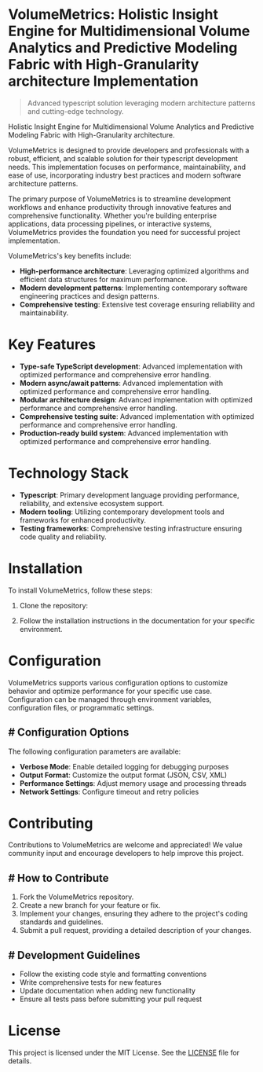<!-- fallback_VolumeMetrics_20250803012624_47665 -->

# VolumeMetrics: Holistic Insight Engine for Multidimensional Volume Analytics and Predictive Modeling Fabric with High-Granularity architecture Implementation
> Advanced typescript solution leveraging modern architecture patterns and cutting-edge technology.

Holistic Insight Engine for Multidimensional Volume Analytics and Predictive Modeling Fabric with High-Granularity architecture.

VolumeMetrics is designed to provide developers and professionals with a robust, efficient, and scalable solution for their typescript development needs. This implementation focuses on performance, maintainability, and ease of use, incorporating industry best practices and modern software architecture patterns.

The primary purpose of VolumeMetrics is to streamline development workflows and enhance productivity through innovative features and comprehensive functionality. Whether you're building enterprise applications, data processing pipelines, or interactive systems, VolumeMetrics provides the foundation you need for successful project implementation.

VolumeMetrics's key benefits include:

* **High-performance architecture**: Leveraging optimized algorithms and efficient data structures for maximum performance.
* **Modern development patterns**: Implementing contemporary software engineering practices and design patterns.
* **Comprehensive testing**: Extensive test coverage ensuring reliability and maintainability.

# Key Features

* **Type-safe TypeScript development**: Advanced implementation with optimized performance and comprehensive error handling.
* **Modern async/await patterns**: Advanced implementation with optimized performance and comprehensive error handling.
* **Modular architecture design**: Advanced implementation with optimized performance and comprehensive error handling.
* **Comprehensive testing suite**: Advanced implementation with optimized performance and comprehensive error handling.
* **Production-ready build system**: Advanced implementation with optimized performance and comprehensive error handling.

# Technology Stack

* **Typescript**: Primary development language providing performance, reliability, and extensive ecosystem support.
* **Modern tooling**: Utilizing contemporary development tools and frameworks for enhanced productivity.
* **Testing frameworks**: Comprehensive testing infrastructure ensuring code quality and reliability.

# Installation

To install VolumeMetrics, follow these steps:

1. Clone the repository:


2. Follow the installation instructions in the documentation for your specific environment.

# Configuration

VolumeMetrics supports various configuration options to customize behavior and optimize performance for your specific use case. Configuration can be managed through environment variables, configuration files, or programmatic settings.

## # Configuration Options

The following configuration parameters are available:

* **Verbose Mode**: Enable detailed logging for debugging purposes
* **Output Format**: Customize the output format (JSON, CSV, XML)
* **Performance Settings**: Adjust memory usage and processing threads
* **Network Settings**: Configure timeout and retry policies

# Contributing

Contributions to VolumeMetrics are welcome and appreciated! We value community input and encourage developers to help improve this project.

## # How to Contribute

1. Fork the VolumeMetrics repository.
2. Create a new branch for your feature or fix.
3. Implement your changes, ensuring they adhere to the project's coding standards and guidelines.
4. Submit a pull request, providing a detailed description of your changes.

## # Development Guidelines

* Follow the existing code style and formatting conventions
* Write comprehensive tests for new features
* Update documentation when adding new functionality
* Ensure all tests pass before submitting your pull request

# License

This project is licensed under the MIT License. See the [LICENSE](https://github.com/ludo53/VolumeMetrics/blob/main/LICENSE) file for details.

